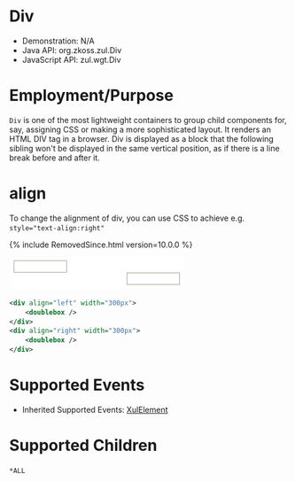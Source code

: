 # Div

- Demonstration: N/A
- Java API: <javadoc>org.zkoss.zul.Div</javadoc>
- JavaScript API: <javadoc directory="jsdoc">zul.wgt.Div</javadoc>

# Employment/Purpose

`Div` is one of the most lightweight containers to group child
components for, say, assigning CSS or making a more sophisticated
layout. It renders an HTML DIV tag in a browser. Div is displayed as a
block that the following sibling won't be displayed in the same vertical
position, as if there is a line break before and after it.

# align

To change the alignment of div, you can use CSS to achieve e.g.
`style="text-align:right"`

{% include RemovedSince.html version=10.0.0 %}

![](/zk_component_ref/images/ZKComRef_Div_Example.png)

```xml
<div align="left" width="300px">
    <doublebox />
</div>
<div align="right" width="300px">
    <doublebox />
</div>
```

# Supported Events

- Inherited Supported Events: [ XulElement]({{site.baseurl}}/zk_component_ref/base_components/xulelement#Supported_Events)

# Supported Children

`*ALL`

